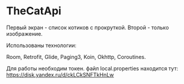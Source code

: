 # TheCatApi

Первый экран - список котиков с прокруткой.
Второй - только изображение.

Использованы технологии:

Room,
Retrofit,
Glide,
Paging3,
Koin,
Okhttp,
Coroutines.

Для работы необходим токен.
файл local.properties находится тут: https://disk.yandex.ru/d/ckLCkSNFTkHnLw
